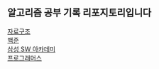 ## 알고리즘 공부 기록 리포지토리입니다

[자료구조](https://github.com/LeeSeunghwanSeungLee/algorithm_study/tree/master/DataStructure)      
[백준](https://github.com/LeeSeunghwanSeungLee/algorithm_study/tree/master/BOJ)       
[삼성 SW 아카데미](https://github.com/LeeSeunghwanSeungLee/algorithm_study/tree/master/SWEA)           
[프로그래머스](https://github.com/LeeSeunghwanSeungLee/algorithm_study/tree/master/Programmers)